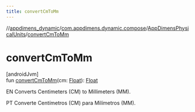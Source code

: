 ```yaml
---
title: convertCmToMm
---
```

//[appdimens_dynamic](../../../index.html)/[com.appdimens.dynamic.compose](../index.html)/[AppDimensPhysicalUnits](index.html)/[convertCmToMm](convert-cm-to-mm.html)



# convertCmToMm



[androidJvm]\
fun [convertCmToMm](convert-cm-to-mm.html)(cm: [Float](https://kotlinlang.org/api/core/kotlin-stdlib/kotlin/-float/index.html)): [Float](https://kotlinlang.org/api/core/kotlin-stdlib/kotlin/-float/index.html)



EN Converts Centimeters (CM) to Millimeters (MM).



PT Converte Centímetros (CM) para Milímetros (MM).



